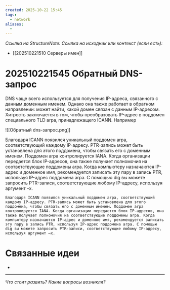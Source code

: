 ```yaml
---
created: 2025-10-22 15:45
tags:
  - network
aliases:
  -
---
```

*Ссылка на StructureNote:*
*Ссылка на исходник или контекст (если есть):*
- [[202510221510 Серверы имен]]

# 202510221545 Обратный DNS-запрос

DNS чаще всего используется для получения IP-адреса, связанного с данным доменным именем. Однако она также работает в обратном направлении: может найти, какой домен связан с данным IP-адресом. Хитрость заключается в том, чтобы преобразовать IP-адрес в поддомен специального TLD arpa‚ принадлежащего ICANN. Например

![[Обратный dns-запрос.png]]

Благодаря ICANN появился уникальный поддомен arpa, соответствующий каждому IP-адресу. PTR-запись может быть установлена для этого поддомена, чтобы связать его с доменным именем. Поддомен arpa контролируется IANA. Когда организации передается блок IP-адресов, она также получает полномочия на соответствующие поддомены arpa. Когда компьютеру назначаются IP-адрес и доменное имя, рекомендуется записать эту пару в запись PTR, используя IP-адрес поддомена arpa. С помощью dig вы можете запросить PTR-записи, соответствующие любому IP-адресу, используя аргумент –x.
```
Благодаря ICANN появился уникальный поддомен arpa, соответствующий каждому IP-адресу. PTR-запись может быть установлена для этого поддомена, чтобы связать его с доменным именем. Поддомен arpa контролируется IANA. Когда организации передается блок IP-адресов, она также получает полномочия на соответствующие поддомены arpa. Когда компьютеру назначаются IP-адрес и доменное имя, рекомендуется записать эту пару в запись PTR, используя IP-адрес поддомена arpa. С помощью dig вы можете запросить PTR-записи, соответствующие любому IP-адресу, используя аргумент –x.
```

# Связанные идеи

- 

---

*Что стоит развить? Какие вопросы возникли?*
